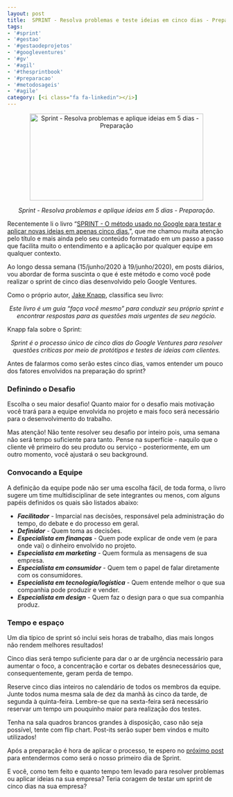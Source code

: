 ```yaml
---
layout: post
title:  SPRINT - Resolva problemas e teste ideias em cinco dias - Preparação
tags:
- '#sprint'
- '#gestao' 
- '#gestaodeprojetos' 
- '#googleventures' 
- '#gv' 
- '#agil' 
- '#thesprintbook' 
- '#preparacao'
- '#metodosageis'
- '#agile'
category: [<i class="fa fa-linkedin"></i>]
---
```


<div style="text-align:center">
<p><img src="https://raw.githubusercontent.com/mateusbtlopes/mateusbtlopes.github.io/master/_posts/img/SprintPreparacao.png" alt="Sprint - Resolva problemas e aplique ideias em 5 dias - Preparação" height="200" width="400"/></p>
</div>

<div style="text-align:center">
<p><i>Sprint - Resolva problemas e aplique ideias em 5 dias - Preparação</i>.</p>
</div>

<p>Recentemente li o livro “<a href="https://www.amazon.com.br/hz/wishlist/ls/V1OPUTU1MR50/" target="_blank">SPRINT - O método usado no Google para testar e aplicar novas ideias em apenas cinco dias.</a>”, que me chamou muita atenção pelo título e mais ainda pelo seu conteúdo formatado em um passo a passo que facilita muito o entendimento e a aplicação por qualquer equipe em qualquer contexto.</p>

<p>Ao longo dessa semana (15/junho/2020 à 19/junho/2020), em posts diários, vou abordar de forma suscinta o que é este método e como você pode realizar o sprint de cinco dias desenvolvido pelo Google Ventures.</p>

<p>Como o próprio autor, <a href="https://www.linkedin.com/in/jake-knapp/?lipi=urn%3Ali%3Apage%3Ad_flagship3_pulse_read%3Bdfg8HaMpQNu%2Fgl3KHLoUdQ%3D%3D" target="_blank">Jake Knapp</a>, classifica seu livro:</p>

<div style="text-align:center">
<p><i>Este livro é um guia “faça você mesmo” para conduzir seu próprio sprint e encontrar respostas para as questões mais urgentes de seu negócio.</i></p>
</div>

Knapp fala sobre o Sprint:

<div style="text-align:center">
<p><i>Sprint é o processo único de cinco dias do Google Ventures para resolver questões críticas por meio de protótipos e testes de ideias com clientes.</i></p>
</div>

<p>Antes de falarmos como serão estes cinco dias, vamos entender um pouco dos fatores envolvidos na preparação do sprint?</p>

<h3 id="heading3">Definindo o Desafio</h3>

<p>Escolha o seu maior desafio! Quanto maior for o desafio mais motivação você trará para a equipe envolvida no projeto e mais foco será necessário para o desenvolvimento do trabalho.</p>

<p>Mas atenção! Não tente resolver seu desafio por inteiro pois, uma semana não será tempo suficiente para tanto. Pense na superfície - naquilo que o cliente vê primeiro do seu produto ou serviço - posteriormente, em um outro momento, você ajustará o seu background.</p>

<h3 id="heading3">Convocando a Equipe</h3>

<p>A definição da equipe pode não ser uma escolha fácil, de toda forma, o livro sugere um time multidisciplinar de sete integrantes ou menos, com alguns papéis definidos os quais são listados abaixo:</p>

<ul>
<li><strong><i>Facilitador</i></strong> - Imparcial nas decisões, responsável pela administração do tempo, do debate e do processo em geral.</li>
<li><strong><i>Definidor</i></strong> - Quem toma as decisões.</li>
<li><strong><i>Especialista em finanças</i></strong> - Quem pode explicar de onde vem (e para onde vai) o dinheiro envolvido no projeto.</li>
<li><strong><i>Especialista em marketing</i></strong> - Quem formula as mensagens de sua empresa.</li>
<li><strong><i>Especialista em consumidor</i></strong> - Quem tem o papel de falar diretamente com os consumidores.</li>
<li><strong><i>Especialista em tecnologia/logística</i></strong> - Quem entende melhor o que sua companhia pode produzir e vender.</li>
<li><strong><i>Especialista em design</i></strong> - Quem faz o design para o que sua companhia produz.</li>
</ul>

<h3 id="heading3">Tempo e espaço</h3>

<p>Um dia típico de sprint só inclui seis horas de trabalho, dias mais longos não rendem melhores resultados!</p>

<p>Cinco dias será tempo suficiente para dar o ar de urgência necessário para aumentar o foco, a concentração e cortar os debates desnecessários que, consequentemente, geram perda de tempo.</p>

<p>Reserve cinco dias inteiros no calendário de todos os membros da equipe. Junte todos numa mesma sala de dez da manhã às cinco da tarde, de segunda à quinta-feira. Lembre-se que na sexta-feira será necessário reservar um tempo um pouquinho maior para realização dos testes.</p>

<p>Tenha na sala quadros brancos grandes à disposição, caso não seja possível, tente com flip chart. Post-its serão super bem vindos e muito utilizados!</p>

<p>Após a preparação é hora de aplicar o processo, te espero no <a href="" targer="_blank">próximo post</a> para entendermos como será o nosso primeiro dia de Sprint.</p>

<p>E você, como tem feito e quanto tempo tem levado para resolver problemas ou aplicar ideias na sua empresa? Teria coragem de testar um sprint de cinco dias na sua empresa?</p>